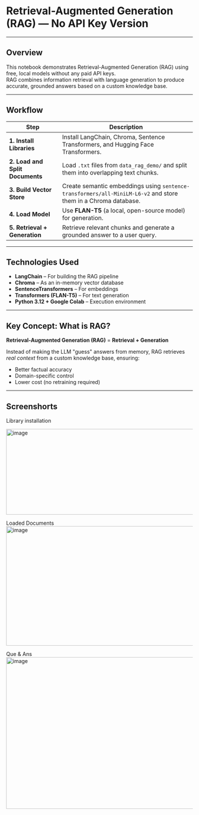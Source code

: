 # Retrieval-Augmented Generation (RAG) — No API Key Version

---

## Overview

This notebook demonstrates Retrieval-Augmented Generation (RAG) using free, local models without any paid API keys.  
RAG combines information retrieval with language generation to produce accurate, grounded answers based on a custom knowledge base.

---

## Workflow

| Step | Description |
|------|--------------|
| **1. Install Libraries** | Install LangChain, Chroma, Sentence Transformers, and Hugging Face Transformers. |
| **2. Load and Split Documents** | Load `.txt` files from `data_rag_demo/` and split them into overlapping text chunks. |
| **3. Build Vector Store** | Create semantic embeddings using `sentence-transformers/all-MiniLM-L6-v2` and store them in a Chroma database. |
| **4. Load Model** | Use **FLAN-T5** (a local, open-source model) for generation. |
| **5. Retrieval + Generation** | Retrieve relevant chunks and generate a grounded answer to a user query. |

---

## Technologies Used

- **LangChain** – For building the RAG pipeline  
- **Chroma** – As an in-memory vector database  
- **SentenceTransformers** – For embeddings  
- **Transformers (FLAN-T5)** – For text generation  
- **Python 3.12 + Google Colab** – Execution environment  

---

## Key Concept: What is RAG?

**Retrieval-Augmented Generation (RAG)** = **Retrieval + Generation**

Instead of making the LLM "guess" answers from memory, RAG retrieves *real context* from a custom knowledge base, ensuring:
- Better factual accuracy  
- Domain-specific control  
- Lower cost (no retraining required)  

---

## Screenshorts

Library installation

<img width="1062" height="231" alt="image" src="https://github.com/user-attachments/assets/f3ef049f-2f43-4817-8be6-d7c88f975e5e" />


Loaded Documents
<img width="897" height="322" alt="image" src="https://github.com/user-attachments/assets/bf64ce82-ab35-4154-8078-b89fdebfed1d" />


Que & Ans
<img width="1258" height="409" alt="image" src="https://github.com/user-attachments/assets/6e761b9f-6aa1-42d3-9bbf-0a93bf162c7f" />

